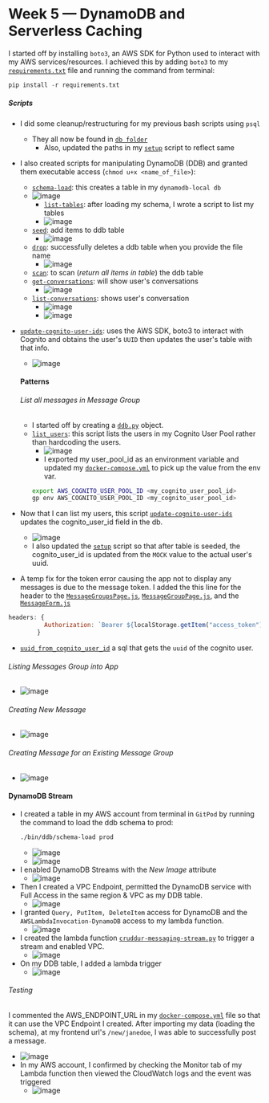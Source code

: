 # Week 5 — DynamoDB and Serverless Caching

I started off by installing `boto3`, an AWS SDK for Python used to interact with my AWS services/resources. I achieved this by adding `boto3` to my [`requirements.txt`](https://github.com/erdookuhwa/aws-bootcamp-cruddur-2023/blob/main/backend-flask/requirements.txt) file and running the command from terminal:
```py
pip install -r requirements.txt
```
##### Scripts
- I did some cleanup/restructuring for my previous bash scripts using `psql`
  - They all now be found in [`db folder`](https://github.com/erdookuhwa/aws-bootcamp-cruddur-2023/tree/main/backend-flask/bin/db)
    - Also, updated the paths in my [`setup`](https://github.com/erdookuhwa/aws-bootcamp-cruddur-2023/blob/main/backend-flask/bin/db/setup) script to reflect same
- I also created scripts for manipulating DynamoDB (DDB) and granted them executable access (`chmod u+x <name_of_file>`):
  - [`schema-load`](https://github.com/erdookuhwa/aws-bootcamp-cruddur-2023/blob/main/backend-flask/bin/ddb/schema-load): this creates a table in my `dynamodb-local db`
  - ![image](https://github.com/erdookuhwa/aws-bootcamp-cruddur-2023/blob/main/_docs/assets/week5_schemaCreateTableDDBLocal.png)
    - [`list-tables`](https://github.com/erdookuhwa/aws-bootcamp-cruddur-2023/blob/main/backend-flask/bin/ddb/list-tables): after loading my schema, I wrote a script to list my tables
    - ![image](https://github.com/erdookuhwa/aws-bootcamp-cruddur-2023/blob/main/_docs/assets/week5_listTables.png)
  - [`seed`](https://github.com/erdookuhwa/aws-bootcamp-cruddur-2023/blob/main/backend-flask/bin/ddb/seed): add items to ddb table
    - ![image](https://github.com/erdookuhwa/aws-bootcamp-cruddur-2023/blob/main/_docs/assets/week5_seedDDBTable.png)
  - [`drop`](https://github.com/erdookuhwa/aws-bootcamp-cruddur-2023/blob/main/backend-flask/bin/ddb/drop): successfully deletes a ddb table when you provide the file name
    - ![image](https://github.com/erdookuhwa/aws-bootcamp-cruddur-2023/blob/main/_docs/assets/week5_droppingDDBTable.png)
  - [`scan`](https://github.com/erdookuhwa/aws-bootcamp-cruddur-2023/blob/main/backend-flask/bin/ddb/scan): to scan (_return all items in table_) the ddb table
  - [`get-conversations`](https://github.com/erdookuhwa/aws-bootcamp-cruddur-2023/blob/main/backend-flask/bin/ddb/patterns/get-conversations): will show user's conversations
    - ![image](https://github.com/erdookuhwa/aws-bootcamp-cruddur-2023/blob/main/_docs/assets/week5_getConversations.png)
  - [`list-conversations`](https://github.com/erdookuhwa/aws-bootcamp-cruddur-2023/blob/main/backend-flask/bin/ddb/patterns/list-conversations): shows user's conversation
    - ![image](https://github.com/erdookuhwa/aws-bootcamp-cruddur-2023/blob/main/_docs/assets/week5_listConversations.png)
    - ![image](https://github.com/erdookuhwa/aws-bootcamp-cruddur-2023/blob/main/_docs/assets/week5_listMsgs.png)
- [`update-cognito-user-ids`](https://github.com/erdookuhwa/aws-bootcamp-cruddur-2023/blob/main/backend-flask/bin/db/update_cognito_user_ids): uses the AWS SDK, boto3 to interact with Cognito and obtains the user's `UUID` then updates the user's table with that info.
  - ![image](https://github.com/erdookuhwa/aws-bootcamp-cruddur-2023/blob/main/_docs/assets/week5_updateCognitoUUIDs.png)


  #### Patterns
  ###### _List all messages in Message Group_
  - I started off by creating a [`ddb.py`](https://github.com/erdookuhwa/aws-bootcamp-cruddur-2023/blob/main/backend-flask/lib/ddb.py) object.
  - [`list_users`](https://github.com/erdookuhwa/aws-bootcamp-cruddur-2023/blob/main/backend-flask/bin/cognito/list-users): this script lists the users in my Cognito User Pool rather than hardcoding the users. 
    - ![image](https://github.com/erdookuhwa/aws-bootcamp-cruddur-2023/blob/main/_docs/assets/week5_cognitoListUsers.png)
    - I exported my user_pool_id as an environment variable and updated my [`docker-compose.yml`]() to pick up the value from the env var.
    ```sh
    export AWS_COGNITO_USER_POOL_ID <my_cognito_user_pool_id>
    gp env AWS_COGNITO_USER_POOL_ID <my_cognito_user_pool_id>
    ```
- Now that I can list my users, this script [`update-cognito-user-ids`]() updates the cognito_user_id field in the db.
  - ![image](https://github.com/erdookuhwa/aws-bootcamp-cruddur-2023/blob/main/_docs/assets/week5_updateCognitoUUIDs.png)
  - I also updated the [`setup`](https://github.com/erdookuhwa/aws-bootcamp-cruddur-2023/blob/main/backend-flask/bin/db/setup) script so that after table is seeded, the cognito_user_id is updated from the `MOCK` value to the actual user's uuid.
- A temp fix for the token error causing the app not to display any messages is due to the message token. I added the this line for the header to the [`MessageGroupsPage.js`](https://github.com/erdookuhwa/aws-bootcamp-cruddur-2023/blob/main/frontend-react-js/src/pages/MessageGroupsPage.js), [`MessageGroupPage.js`](https://github.com/erdookuhwa/aws-bootcamp-cruddur-2023/blob/main/frontend-react-js/src/pages/MessageGroupPage.js), and the [`MessageForm.js`](https://github.com/erdookuhwa/aws-bootcamp-cruddur-2023/blob/main/frontend-react-js/src/components/MessageForm.js)
```js
headers: {
          Authorization: `Bearer ${localStorage.getItem("access_token")}`
        }
```
- [`uuid_from_cognito_user_id`](https://github.com/erdookuhwa/aws-bootcamp-cruddur-2023/blob/main/backend-flask/db/sql/users/uuid_from_cognito_user_id.sql) a sql that gets the `uuid` of the cognito user.
 ###### _Listing Messages Group into App_
 - ![image](https://github.com/erdookuhwa/aws-bootcamp-cruddur-2023/blob/main/_docs/assets/week5_listMessagesGrp.png)
 
  ###### _Creating New Message_
  - ![image](https://github.com/erdookuhwa/aws-bootcamp-cruddur-2023/blob/main/_docs/assets/week5_postMsgNewGrp.png)
  
   ###### _Creating Message for an Existing Message Group_
   - ![image](https://github.com/erdookuhwa/aws-bootcamp-cruddur-2023/blob/main/_docs/assets/week5_createMsgExistingGrp.png)


#### DynamoDB Stream
- I created a table in my AWS account from terminal in `GitPod` by running the command to load the ddb schema to prod:
  ```sh
  ./bin/ddb/schema-load prod
  ```
  - ![image](https://github.com/erdookuhwa/aws-bootcamp-cruddur-2023/blob/main/_docs/assets/week5_createDDBTableProd.png)
  - ![image](https://github.com/erdookuhwa/aws-bootcamp-cruddur-2023/blob/main/_docs/assets/week5_ddbTableCreatingAWS.png)
- I enabled DynamoDB Streams with the _New Image_ attribute
  - ![image](https://github.com/erdookuhwa/aws-bootcamp-cruddur-2023/blob/main/_docs/assets/week5_enableDDBStream.png)
- Then I created a VPC Endpoint, permitted the DynamoDB service with Full Access in the same region & VPC as my DDB table.
  - ![image](https://github.com/erdookuhwa/aws-bootcamp-cruddur-2023/blob/main/_docs/assets/week5_vpcEndpoint.png)
- I granted `Query, PutItem, DeleteItem` access for DynamoDB and the `AWSLambdaInvocation-DynamoDB` access to my lambda function.
  - ![image](https://github.com/erdookuhwa/aws-bootcamp-cruddur-2023/blob/main/_docs/assets/week5_lambdaPermissions.png)
- I created the lambda function [`cruddur-messaging-stream.py`](https://github.com/erdookuhwa/aws-bootcamp-cruddur-2023/blob/main/aws/lambdas/cruddur-messaging-stream.py) to trigger a stream and enabled VPC.
  - ![image](https://github.com/erdookuhwa/aws-bootcamp-cruddur-2023/blob/main/_docs/assets/week5_lambdaFunction.png)
- On my DDB table, I added a lambda trigger
  - ![image](https://github.com/erdookuhwa/aws-bootcamp-cruddur-2023/blob/main/_docs/assets/week5_lambdaTrigger.png)
###### Testing
I commented the AWS_ENDPOINT_URL in my [`docker-compose.yml`](https://github.com/erdookuhwa/aws-bootcamp-cruddur-2023/blob/main/docker-compose.yml) file so that it can use the VPC Endpoint I created. After importing my data (loading the schema), at my frontend url's `/new/janedoe`, I was able to successfully post a message.
- ![image](https://github.com/erdookuhwa/aws-bootcamp-cruddur-2023/blob/main/_docs/assets/week5_postJaneDoe.png)
- In my AWS account, I confirmed by checking the Monitor tab of my Lambda function then viewed the CloudWatch logs and the event was triggered
  - ![image](https://github.com/erdookuhwa/aws-bootcamp-cruddur-2023/blob/main/_docs/assets/week5_ddbStreamLogs.png)


